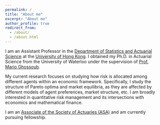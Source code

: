 ```yaml
---
permalink: /
title: "About me"
excerpt: "About me"
author_profile: true
redirect_from: 
  - /about/
  - /about.html
---
```


I am an Assistant Professor in the [Department of Statistics and Actuarial Science](https://saasweb.hku.hk) at the [University of Hong Kong](https://www.hku.hk).
I obtained my Ph.D. in Actuarial Science from the University of Waterloo under the supervision of [Prof. Mario Ghossoub](https://sites.google.com/site/marioghossoub).

My current research focuses on studying how risk is allocated among different agents within an economic framework. Specifically, I study the structure of Pareto optima and market equilibria, as they are affected by different models of agent preferences, market structure, etc. I am broadly interested in quantitative risk management and its intersections with economics and mathematical finance.

I am an [Associate of the Society of Actuaries (ASA)](https://www.soa.org/education/exam-req/edu-asa-req) and am currently pursuing fellowship.

